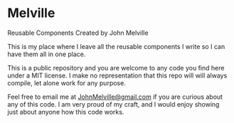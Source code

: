 # Melville
Reusable Components Created by John Melville

This is my place where I leave all the reusable components I write so I can have them all in one place.

This is a public repository and you are welcome to any code you find here under a MIT license.  I make no representation that this repo will
will always compile, let alone work for any purpose.

Feel free to email me at JohnMelville@gmail.com if you are curious about any of this code.  I am very proud of my craft, and I would enjoy
showing just about anyone how this code works.
